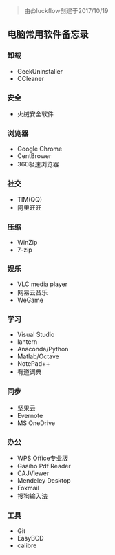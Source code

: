 > 由@luckflow创建于2017/10/19

## 电脑常用软件备忘录

### 卸载
* GeekUninstaller
* CCleaner

### 安全
* 火绒安全软件

### 浏览器
* Google Chrome
* CentBrower
* 360极速浏览器

### 社交
* TIM(QQ)
* 阿里旺旺

### 压缩
* WinZip
* 7-zip

### 娱乐
* VLC media player
* 网易云音乐
* WeGame

### 学习
* Visual Studio
* lantern
* Anaconda/Python
* Matlab/Octave
* NotePad++
* 有道词典

### 同步
* 坚果云
* Evernote
* MS OneDrive

### 办公
* WPS Office专业版
* Gaaiho Pdf Reader
* CAJViewer
* Mendeley Desktop
* Foxmail
* 搜狗输入法

### 工具
* Git
* EasyBCD
* calibre

